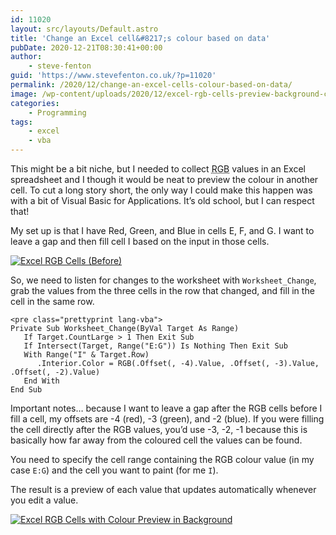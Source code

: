 ```yaml
---
id: 11020
layout: src/layouts/Default.astro
title: 'Change an Excel cell&#8217;s colour based on data'
pubDate: 2020-12-21T08:30:41+00:00
author:
    - steve-fenton
guid: 'https://www.stevefenton.co.uk/?p=11020'
permalink: /2020/12/change-an-excel-cells-colour-based-on-data/
image: /wp-content/uploads/2020/12/excel-rgb-cells-preview-background-color.jpg
categories:
    - Programming
tags:
    - excel
    - vba
---
```


This might be a bit niche, but I needed to collect <abbr title="red, green, blue">RGB</abbr> values in an Excel spreadsheet and I though it would be neat to preview the colour in another cell. To cut a long story short, the only way I could make this happen was with a bit of Visual Basic for Applications. It’s old school, but I can respect that!

My set up is that I have Red, Green, and Blue in cells E, F, and G. I want to leave a gap and then fill cell I based on the input in those cells.

[![Excel RGB Cells (Before)](https://www.stevefenton.co.uk/wp-content/uploads/2020/12/excel-rgb-cells.jpg)](https://www.stevefenton.co.uk/2020/12/change-an-excel-cells-colour-based-on-data/excel-rgb-cells/)

So, we need to listen for changes to the worksheet with `Worksheet_Change`, grab the values from the three cells in the row that changed, and fill in the cell in the same row.

```
<pre class="prettyprint lang-vba">
Private Sub Worksheet_Change(ByVal Target As Range)
   If Target.CountLarge > 1 Then Exit Sub
   If Intersect(Target, Range("E:G")) Is Nothing Then Exit Sub
   With Range("I" & Target.Row)
      .Interior.Color = RGB(.Offset(, -4).Value, .Offset(, -3).Value, .Offset(, -2).Value)
   End With
End Sub
```

Important notes… because I want to leave a gap after the RGB cells before I fill a cell, my offsets are -4 (red), -3 (green), and -2 (blue). If you were filling the cell directly after the RGB values, you’d use -3, -2, -1 because this is basically how far away from the coloured cell the values can be found.

You need to specify the cell range containing the RGB colour value (in my case `E:G`) and the cell you want to paint (for me `I`).

The result is a preview of each value that updates automatically whenever you edit a value.

[![Excel RGB Cells with Colour Preview in Background](https://www.stevefenton.co.uk/wp-content/uploads/2020/12/excel-rgb-cells-preview-background-color.jpg)](https://www.stevefenton.co.uk/2020/12/change-an-excel-cells-colour-based-on-data/excel-rgb-cells-preview-background-color/)